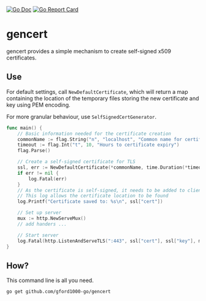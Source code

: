 [![Go Doc](https://pkg.go.dev/badge/github.com/gford1000-go/gencert.svg)](https://pkg.go.dev/github.com/gford1000-go/gencert)
[![Go Report Card](https://goreportcard.com/badge/github.com/gford1000-go/gencert)](https://goreportcard.com/report/github.com/gford1000-go/gencert)

gencert
=======

gencert provides a simple mechanism to create self-signed x509 certificates.

## Use

For default settings, call `NewDefaultCertificate`, which will return a map containing the location of the temporary files storing the new certificate and key using PEM encoding.

For more granular behaviour, use `SelfSignedCertGenerator`.


```go
func main() {
	// Basic information needed for the certificate creation
	commonName := flag.String("n", "localhost", "Common name for certificate")
	timeout := flag.Int("t", 10, "Hours to certificate expiry")
	flag.Parse()

	// Create a self-signed certificate for TLS
	ssl, err := NewDefaultCertificate(*commonName, time.Duration(*timeout)*time.Hour)
	if err != nil {
		log.Fatal(err)
	}
	// As the certificate is self-signed, it needs to be added to clients
	// This log allows the certificate location to be found
	log.Printf("Certificate saved to: %s\n", ssl["cert"])

	// Set up server
	mux := http.NewServeMux()
	// add handers ...

	// Start server
	log.Fatal(http.ListenAndServeTLS(":443", ssl["cert"], ssl["key"], mux))
}
```

## How?

This command line is all you need.

```
go get github.com/gford1000-go/gencert
```
